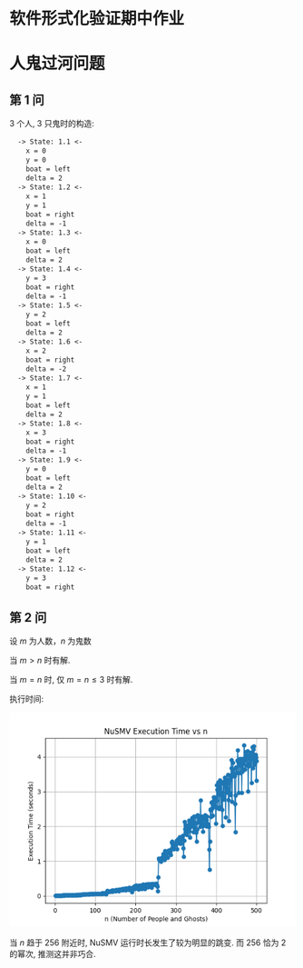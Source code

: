 # 软件形式化验证期中作业

# 人鬼过河问题

## 第 1 问
3 个人, 3 只鬼时的构造:
```
  -> State: 1.1 <-
    x = 0
    y = 0
    boat = left
    delta = 2
  -> State: 1.2 <-
    x = 1
    y = 1
    boat = right
    delta = -1
  -> State: 1.3 <-
    x = 0
    boat = left
    delta = 2
  -> State: 1.4 <-
    y = 3
    boat = right
    delta = -1
  -> State: 1.5 <-
    y = 2
    boat = left
    delta = 2
  -> State: 1.6 <-
    x = 2
    boat = right
    delta = -2
  -> State: 1.7 <-
    x = 1
    y = 1
    boat = left
    delta = 2
  -> State: 1.8 <-
    x = 3
    boat = right
    delta = -1
  -> State: 1.9 <-
    y = 0
    boat = left
    delta = 2
  -> State: 1.10 <-
    y = 2
    boat = right
    delta = -1
  -> State: 1.11 <-
    y = 1
    boat = left
    delta = 2
  -> State: 1.12 <-
    y = 3
    boat = right
```

## 第 2 问

设 $m$ 为人数，$n$ 为鬼数

当 $m>n$ 时有解.

当 $m=n$ 时, 仅 $m = n \leq 3$ 时有解.

执行时间:

![](execution_time_vs_n.png)

当 $n$ 趋于 256 附近时, NuSMV 运行时长发生了较为明显的跳变. 而 256 恰为 2 的幂次, 推测这并非巧合.

